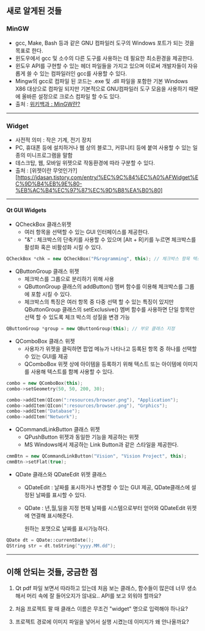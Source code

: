 ## 새로 알게된 것들

### MinGW

- gcc, Make, Bash 등과 같은 GNU 컴파일러 도구의 Windows 포트가 되는 것을 목표로 한다.
- 윈도우에서 gcc 및 소수의 다른 도구를 사용하는 데 필요한 최소환경을 제공한다.
- 윈도우 API를 구현할 수 있는 헤더 파일들을 가지고 있으며 이로써 개발자들이 자유롭게 쓸 수 있는 컴파일러인 gcc를 사용할 수 있다.
- Mingw의 gcc로 컴파일 된 코드는 .exe 및 .dll 파일을 포함한 기본 Windows X86 대상으로 컴파일 되지만 기본적으로 GNU컴파일러 도구 모음을 사용하기 때문에 올바른 설정으로 크로스 컴파일 할 수도 있다.
- 출처 : [위키백과 : MinGW란?](https://ko.wikipedia.org/wiki/MinGW)

***

### Widget

- 사전적 의미 : 작은 기계, 전기 장치
- PC, 휴대폰 등에 설치하거나 웹 상의 블로그, 커뮤니티 등에 붙여 사용할 수 있는 일종의 미니프로그램을 말함
- 데스크탑, 웹, 모바일 위젯으로 작동환경에 따라 구분할 수 있다.
- 출처 : [위젯이란 무엇인가?][https://jdasan.tistory.com/entry/%EC%9C%84%EC%A0%AFWidget%EC%9D%B4%EB%9E%80-%EB%AC%B4%EC%97%87%EC%9D%B8%EA%B0%80]

***

#### Qt GUI Widgets

- QCheckBox 클래스위젯
  - 여러 항목을 선택할 수 있는 GUI 인터페이스를 제공한다.
  - "&" : 체크박스의 단축키를 사용할 수 있으며 [Alt + R]키를 누르면 체크박스를 활성화 혹은 비활성화 시킬 수 있다. 

```c++
QCheckBox *chk = new QCheckBox("P&rogramming", this); // 체크박스 항목 텍스트, 부모클래스 지정
```

- QButtonGroup 클래스 위젯 
  - 체크박스를 그룹으로 분리하기 위해 사용 
  - QButtonGroup 클래스의 addButton() 멤버 함수를 이용해 체크박스를 그룹에 포함 시킬 수 있다.
  - 체크박스의 특징은 여러 항목 중 다중 선택 할 수 있는 특징이 있지만 QButtonGroup 클래스의 setExclusive() 멤버 함수를 사용하면 단일 항목만 선택 할 수 있도록 체크 박스의 성질을 변경 가능

```c++
QButtonGroup *group = new QButtonGroup(this); // 부모 클래스 지정 
```

- QComboBox 클래스 위젯
  - 사용자가 위젯을 클릭하면 팝업 메뉴가 나타나고 등록된 항목 중 하나를 선택할 수 있는 GUI를 제공
  - QComboBox 위젯 상에 아이템을 등록하기 위해 텍스트 또는 아이템에 이미지를 사용해 텍스트를 함꼐 사용할 수 있다.

```c++
combo = new QComboBox(this);
combo->setGeometry(50, 50, 200, 30);

combo->addItem(QIcon(":resources/browser.png"), "Application");
combo->addItem(QIcon(":resources/browser.png"), "Grphics");
combo->addItem("Database");
combo->addItem("Network");
```



- QCommandLinkButton 클래스 위젯
  - QPushButton 위젯과 동일한 기능을 제공하는 위젯
  - MS Windows에서 제공하는 Link Button과 같은 스타일을 제공한다.

```c++
cmmBtn = new QCommandLinkButton("Vision", "Vision Project", this);
cmmBtn->setFlat(true);
```

- QDate 클래스와 QDateEdit 위젯 클래스

  - QDateEdit : 날짜를 표시하거나 변경할 수 있는 GUI 제공, QDate클래스에 설정된 날짜를 표시할 수 있다.

  - QDate : 년,월,일을 지정 현재 날짜를 시스템으로부터 얻어와 QDateEdit 위젯에 연결해 표시해준다.

    원하는 포맷으로 날짜를 표시가능하다. 

```c++
QDate dt = QDate::currentDate();
QString str = dt.toString("yyyy.MM.dd");
```





***

## 이해 안되는 것들, 궁금한 점

1. Qt pdf 파일 보면서 따라하고 있는데 처음 보는 클래스, 함수들이 많은데 너무 생소해서 머리 속에 잘 들어오지가 않내요..  API를 보고 외워야 할까요?

   

2. 처음 프로젝트 팔 때 클래스 이름은 무조건 "widget" 명으로 입력해야 하나요?

   

3. 프로젝트 경로에 이미지 파일을 넣어서 실행 시켰는데 이미지가 왜 안나올까요?

   





